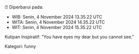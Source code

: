 ⏰ Diperbarui pada:
- WIB: Senin, 4 November 2024 13.35.22 UTC
- WITA: Senin, 4 November 2024 14.35.22 UTC
- WIT: Senin, 4 November 2024 15.35.22 UTC

Kutipan Inspiratif:
"You have eyes my dear but you cannot see."


Kategori: funny

